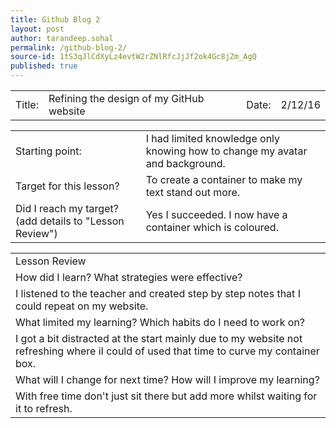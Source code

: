 ```yaml
---
title: Github Blog 2
layout: post
author: tarandeep.sohal
permalink: /github-blog-2/
source-id: 1tS3qJlCdXyLz4evtW2rZNlRfcJjJf2ok4Gc8jZm_AgQ
published: true
---
```

<table>
  <tr>
    <td>Title:  </td>
    <td>Refining the design of my GitHub website</td>
    <td> Date:  </td>
    <td>2/12/16</td>
  </tr>
</table>


<table>
  <tr>
    <td>Starting point:</td>
    <td>I had limited knowledge only knowing how to change my avatar and background.</td>
  </tr>
  <tr>
    <td>Target for this lesson?</td>
    <td>To create a container to make my text stand out more.</td>
  </tr>
  <tr>
    <td>Did I reach my target? 
(add details to "Lesson Review")</td>
    <td>Yes I succeeded. I now have a container which is coloured.</td>
  </tr>
</table>


<table>
  <tr>
    <td>Lesson Review</td>
  </tr>
  <tr>
    <td>How did I learn? What strategies were effective? </td>
  </tr>
  <tr>
    <td>I listened to the teacher and created step by step notes that I could repeat on my website.</td>
  </tr>
  <tr>
    <td>What limited my learning? Which habits do I need to work on? </td>
  </tr>
  <tr>
    <td>I got a bit distracted at the start mainly due to my website not refreshing where iI could of used that time to curve my container box.</td>
  </tr>
  <tr>
    <td>What will I change for next time? How will I improve my learning?</td>
  </tr>
  <tr>
    <td>With free time don't just sit there but add more whilst waiting for it to refresh.</td>
  </tr>
</table>


